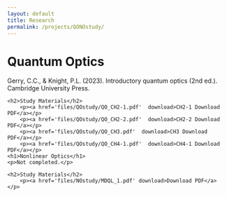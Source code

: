 ```yaml
---
layout: default
title: Research
permalink: /projects/QONOstudy/
---
```


<div class="container">
    <h1>Quantum Optics</h1>
    <p>Gerry, C.C., & Knight, P.L. (2023). Introductory quantum optics (2nd ed.). Cambridge University Press.</p>

    <h2>Study Materials</h2>
        <p><a href='files/QOstudy/QO_CH2-1.pdf'  download>CH2-1 Download PDF</a></p>
        <p><a href='files/QOstudy/QO_CH2-2.pdf'  download>CH2-2 Download PDF</a></p>
        <p><a href='files/QOstudy/QO_CH3.pdf'  download>CH3 Download PDF</a></p>
        <p><a href='files/QOstudy/QO_CH4-1.pdf'  download>CH4-1 Download PDF</a></p>
    <h1>Nonlinear Optics</h1>
    <p>Not completed.</p>

    <h2>Study Materials</h2>
        <p><a href='files/NOstudy/MDQL_1.pdf' download>Download PDF</a></p>

</div>

<style>
    /* These styles are copied from projects.md to ensure the 'project-grid' layout works here too */
    .project-grid {
        display: grid;
        grid-template-columns: repeat(auto-fit, minmax(300px, 1fr));
        gap: 2rem;
        margin-top: 2rem;
    }
    .project-item {
        border: 1px solid #ddd;
        padding: 1.5rem;
        border-radius: 8px;
        box-shadow: 0 2px 5px rgba(0,0,0,0.05);
        background-color: #fff;
    }
    body.dark-mode .project-item {
        background-color: #1a1a1a;
        border-color: #333;
        box-shadow: 0 2px 5px rgba(0,0,0,0.2);
    }
    .project-item h3 {
        color: #0a192f;
        margin-bottom: 0.8rem;
    }
    body.dark-mode .project-item h3 {
        color: #64ffda;
    }
    .project-item p {
        margin-bottom: 1.5rem;
    }
    a[href$=".pdf"] {
        color:rgb(14, 85, 192);
        font-weight: 600;
        text-decoration: none;
        transition: color 0.2s ease;
    }

    a[href$=".pdf"]:hover {
        color: #084B8A; 
        text-decoration: underline;
        cursor: pointer;
    }
</style>
